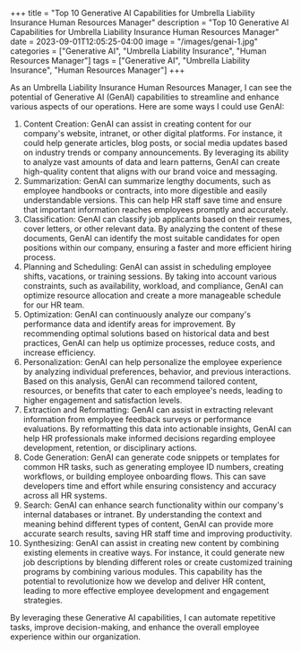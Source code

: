 +++
title = "Top 10 Generative AI Capabilities for Umbrella Liability Insurance Human Resources Manager"
description = "Top 10 Generative AI Capabilities for Umbrella Liability Insurance Human Resources Manager"
date = 2023-09-01T12:05:25-04:00
image = "/images/genai-1.jpg"
categories = ["Generative AI", "Umbrella Liability Insurance", "Human Resources Manager"]
tags = ["Generative AI", "Umbrella Liability Insurance", "Human Resources Manager"]
+++

As an Umbrella Liability Insurance Human Resources Manager, I can see the potential of Generative AI (GenAI) capabilities to streamline and enhance various aspects of our operations. Here are some ways I could use GenAI:

1. Content Creation: GenAI can assist in creating content for our company's website, intranet, or other digital platforms. For instance, it could help generate articles, blog posts, or social media updates based on industry trends or company announcements. By leveraging its ability to analyze vast amounts of data and learn patterns, GenAI can create high-quality content that aligns with our brand voice and messaging.
2. Summarization: GenAI can summarize lengthy documents, such as employee handbooks or contracts, into more digestible and easily understandable versions. This can help HR staff save time and ensure that important information reaches employees promptly and accurately.
3. Classification: GenAI can classify job applicants based on their resumes, cover letters, or other relevant data. By analyzing the content of these documents, GenAI can identify the most suitable candidates for open positions within our company, ensuring a faster and more efficient hiring process.
4. Planning and Scheduling: GenAI can assist in scheduling employee shifts, vacations, or training sessions. By taking into account various constraints, such as availability, workload, and compliance, GenAI can optimize resource allocation and create a more manageable schedule for our HR team.
5. Optimization: GenAI can continuously analyze our company's performance data and identify areas for improvement. By recommending optimal solutions based on historical data and best practices, GenAI can help us optimize processes, reduce costs, and increase efficiency.
6. Personalization: GenAI can help personalize the employee experience by analyzing individual preferences, behavior, and previous interactions. Based on this analysis, GenAI can recommend tailored content, resources, or benefits that cater to each employee's needs, leading to higher engagement and satisfaction levels.
7. Extraction and Reformatting: GenAI can assist in extracting relevant information from employee feedback surveys or performance evaluations. By reformatting this data into actionable insights, GenAI can help HR professionals make informed decisions regarding employee development, retention, or disciplinary actions.
8. Code Generation: GenAI can generate code snippets or templates for common HR tasks, such as generating employee ID numbers, creating workflows, or building employee onboarding flows. This can save developers time and effort while ensuring consistency and accuracy across all HR systems.
9. Search: GenAI can enhance search functionality within our company's internal databases or intranet. By understanding the context and meaning behind different types of content, GenAI can provide more accurate search results, saving HR staff time and improving productivity.
10. Synthesizing: GenAI can assist in creating new content by combining existing elements in creative ways. For instance, it could generate new job descriptions by blending different roles or create customized training programs by combining various modules. This capability has the potential to revolutionize how we develop and deliver HR content, leading to more effective employee development and engagement strategies.

By leveraging these Generative AI capabilities, I can automate repetitive tasks, improve decision-making, and enhance the overall employee experience within our organization.